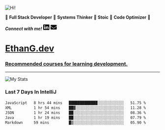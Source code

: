 <img src="https://i.giphy.com/media/3PAL5bChWnak0WJ32x/giphy.webp" alt="Hi!">

:star2: **Full Stack Developer** :star2: **Systems Thinker** :star2: **Stoic** :star2: **Code Optimizer** :star2:

***Connect with me!*** <a href="https://www.linkedin.com/in/ethan-glover/"><img src="https://raw.githubusercontent.com/eglove/eglove/eeb591600b73da426bd298d229e2fd96df019488/linkedin-brands.svg" alt="LinkedIn" width="20px" height="20px"></a> <a href="mailto:hello@ethang.email"><img src="https://raw.githubusercontent.com/eglove/eglove/47aceecf4819797d993f5facc7764cb99d0ab039/envelope-solid.svg" alt="Email" width="20px" height="20px"></a>

# [EthanG.dev](https://ethang.dev/)

### [Recommended courses for learning development.](./pages/CourseList.md)

<hr>

![My Stats](https://github-readme-stats.vercel.app/api?username=eglove&show_icons=true&theme=default&count_private=true)

### Last 7 Days In IntelliJ
<!--START_SECTION:waka-->
```text
JavaScript   8 hrs 44 mins   █████████████░░░░░░░░░░░░   51.75 % 
XML          1 hr 54 mins    ██▓░░░░░░░░░░░░░░░░░░░░░░   11.28 % 
JSON         1 hr 24 mins    ██░░░░░░░░░░░░░░░░░░░░░░░   08.36 % 
Java         1 hr 19 mins    ██░░░░░░░░░░░░░░░░░░░░░░░   07.79 % 
Markdown     59 mins         █▒░░░░░░░░░░░░░░░░░░░░░░░   05.90 % 
```
<!--END_SECTION:waka-->
